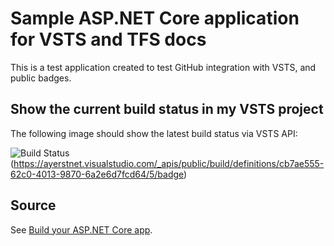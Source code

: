# Sample ASP.NET Core application for VSTS and TFS docs
This is a test application created to test GitHub integration with VSTS, and public badges.

## Show the current build status in my VSTS project
The following image should show the latest build status via VSTS API: 

![Build Status](https://ayerstnet.visualstudio.com/_apis/public/build/definitions/cb7ae555-62c0-4013-9870-6a2e6d7fcd64/5/badge)(https://ayerstnet.visualstudio.com/_apis/public/build/definitions/cb7ae555-62c0-4013-9870-6a2e6d7fcd64/5/badge)

## Source
See [Build your ASP.NET Core app](https://docs.microsoft.com/en-us/vsts/build-release/apps/aspnet/build-aspnet-core).
